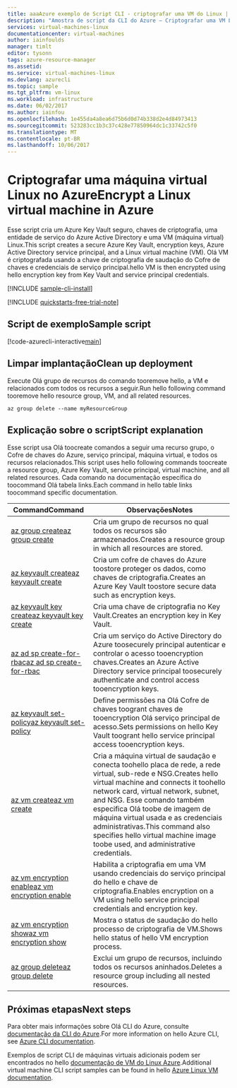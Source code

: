 ```yaml
---
title: aaaAzure exemplo de Script CLI - criptografar uma VM do Linux | Microsoft Docs
description: "Amostra de script da CLI do Azure – Criptografar uma VM Linux"
services: virtual-machines-linux
documentationcenter: virtual-machines
author: iainfoulds
manager: timlt
editor: tysonn
tags: azure-resource-manager
ms.assetid: 
ms.service: virtual-machines-linux
ms.devlang: azurecli
ms.topic: sample
ms.tgt_pltfrm: vm-linux
ms.workload: infrastructure
ms.date: 06/02/2017
ms.author: iainfou
ms.openlocfilehash: 1e455da4a8ea6d75b6d0d74b338d2e4d84973413
ms.sourcegitcommit: 523283cc1b3c37c428e77850964dc1c33742c5f0
ms.translationtype: MT
ms.contentlocale: pt-BR
ms.lasthandoff: 10/06/2017
---
```

# <a name="encrypt-a-linux-virtual-machine-in-azure"></a><span data-ttu-id="53c0a-103">Criptografar uma máquina virtual Linux no Azure</span><span class="sxs-lookup"><span data-stu-id="53c0a-103">Encrypt a Linux virtual machine in Azure</span></span>

<span data-ttu-id="53c0a-104">Esse script cria um Azure Key Vault seguro, chaves de criptografia, uma entidade de serviço do Azure Active Directory e uma VM (máquina virtual) Linux.</span><span class="sxs-lookup"><span data-stu-id="53c0a-104">This script creates a secure Azure Key Vault, encryption keys, Azure Active Directory service principal, and a Linux virtual machine (VM).</span></span> <span data-ttu-id="53c0a-105">Olá VM é criptografada usando a chave de criptografia de saudação do Cofre de chaves e credenciais de serviço principal.</span><span class="sxs-lookup"><span data-stu-id="53c0a-105">hello VM is then encrypted using hello encryption key from Key Vault and service principal credentials.</span></span>

[!INCLUDE [sample-cli-install](../../../includes/sample-cli-install.md)]

[!INCLUDE [quickstarts-free-trial-note](../../../includes/quickstarts-free-trial-note.md)]

## <a name="sample-script"></a><span data-ttu-id="53c0a-106">Script de exemplo</span><span class="sxs-lookup"><span data-stu-id="53c0a-106">Sample script</span></span>

[!code-azurecli-interactive[main](../../../cli_scripts/virtual-machine/encrypt-disks/encrypt_vm.sh "Encrypt VM disks")]

## <a name="clean-up-deployment"></a><span data-ttu-id="53c0a-107">Limpar implantação</span><span class="sxs-lookup"><span data-stu-id="53c0a-107">Clean up deployment</span></span> 

<span data-ttu-id="53c0a-108">Execute Olá grupo de recursos do comando tooremove hello, a VM e relacionados com todos os recursos a seguir.</span><span class="sxs-lookup"><span data-stu-id="53c0a-108">Run hello following command tooremove hello resource group, VM, and all related resources.</span></span>

```azurecli
az group delete --name myResourceGroup
```

## <a name="script-explanation"></a><span data-ttu-id="53c0a-109">Explicação sobre o script</span><span class="sxs-lookup"><span data-stu-id="53c0a-109">Script explanation</span></span>

<span data-ttu-id="53c0a-110">Esse script usa Olá toocreate comandos a seguir uma recurso grupo, o Cofre de chaves do Azure, serviço principal, máquina virtual, e todos os recursos relacionados.</span><span class="sxs-lookup"><span data-stu-id="53c0a-110">This script uses hello following commands toocreate a resource group, Azure Key Vault, service principal, virtual machine, and all related resources.</span></span> <span data-ttu-id="53c0a-111">Cada comando na documentação específica do toocommand Olá tabela links.</span><span class="sxs-lookup"><span data-stu-id="53c0a-111">Each command in hello table links toocommand specific documentation.</span></span>

| <span data-ttu-id="53c0a-112">Command</span><span class="sxs-lookup"><span data-stu-id="53c0a-112">Command</span></span> | <span data-ttu-id="53c0a-113">Observações</span><span class="sxs-lookup"><span data-stu-id="53c0a-113">Notes</span></span> |
|---|---|
| [<span data-ttu-id="53c0a-114">az group create</span><span class="sxs-lookup"><span data-stu-id="53c0a-114">az group create</span></span>](https://docs.microsoft.com/cli/azure/group#create) | <span data-ttu-id="53c0a-115">Cria um grupo de recursos no qual todos os recursos são armazenados.</span><span class="sxs-lookup"><span data-stu-id="53c0a-115">Creates a resource group in which all resources are stored.</span></span> |
| [<span data-ttu-id="53c0a-116">az keyvault create</span><span class="sxs-lookup"><span data-stu-id="53c0a-116">az keyvault create</span></span>](https://docs.microsoft.com/cli/azure/keyvault#create) | <span data-ttu-id="53c0a-117">Cria um cofre de chaves do Azure toostore proteger os dados, como chaves de criptografia.</span><span class="sxs-lookup"><span data-stu-id="53c0a-117">Creates an Azure Key Vault toostore secure data such as encryption keys.</span></span> |
| [<span data-ttu-id="53c0a-118">az keyvault key create</span><span class="sxs-lookup"><span data-stu-id="53c0a-118">az keyvault key create</span></span>](https://docs.microsoft.com/cli/azure/keyvault/key#create) | <span data-ttu-id="53c0a-119">Cria uma chave de criptografia no Key Vault.</span><span class="sxs-lookup"><span data-stu-id="53c0a-119">Creates an encryption key in Key Vault.</span></span> |
| [<span data-ttu-id="53c0a-120">az ad sp create-for-rbac</span><span class="sxs-lookup"><span data-stu-id="53c0a-120">az ad sp create-for-rbac</span></span>](https://docs.microsoft.com/cli/azure/ad/sp#create-for-rbac) | <span data-ttu-id="53c0a-121">Cria um serviço do Active Directory do Azure toosecurely principal autenticar e controlar o acesso tooencryption chaves.</span><span class="sxs-lookup"><span data-stu-id="53c0a-121">Creates an Azure Active Directory service principal toosecurely authenticate and control access tooencryption keys.</span></span> |
| [<span data-ttu-id="53c0a-122">az keyvault set-policy</span><span class="sxs-lookup"><span data-stu-id="53c0a-122">az keyvault set-policy</span></span>](https://docs.microsoft.com/cli/azure/keyvault#set-policy) | <span data-ttu-id="53c0a-123">Define permissões na Olá Cofre de chaves toogrant chaves de tooencryption Olá serviço principal de acesso.</span><span class="sxs-lookup"><span data-stu-id="53c0a-123">Sets permissions on hello Key Vault toogrant hello service principal access tooencryption keys.</span></span> |
| [<span data-ttu-id="53c0a-124">az vm create</span><span class="sxs-lookup"><span data-stu-id="53c0a-124">az vm create</span></span>](https://docs.microsoft.com/cli/azure/vm#create) | <span data-ttu-id="53c0a-125">Cria a máquina virtual de saudação e conecta toohello placa de rede, a rede virtual, sub-rede e NSG.</span><span class="sxs-lookup"><span data-stu-id="53c0a-125">Creates hello virtual machine and connects it toohello network card, virtual network, subnet, and NSG.</span></span> <span data-ttu-id="53c0a-126">Esse comando também especifica Olá toobe de imagem de máquina virtual usada e as credenciais administrativas.</span><span class="sxs-lookup"><span data-stu-id="53c0a-126">This command also specifies hello virtual machine image toobe used, and administrative credentials.</span></span>  |
| [<span data-ttu-id="53c0a-127">az vm encryption enable</span><span class="sxs-lookup"><span data-stu-id="53c0a-127">az vm encryption enable</span></span>](https://docs.microsoft.com/cli/azure/vm/encryption#enable) | <span data-ttu-id="53c0a-128">Habilita a criptografia em uma VM usando credenciais do serviço principal do hello e chave de criptografia.</span><span class="sxs-lookup"><span data-stu-id="53c0a-128">Enables encryption on a VM using hello service principal credentials and encryption key.</span></span> |
| [<span data-ttu-id="53c0a-129">az vm encryption show</span><span class="sxs-lookup"><span data-stu-id="53c0a-129">az vm encryption show</span></span>](https://docs.microsoft.com/cli/azure/vm/encryption#show) | <span data-ttu-id="53c0a-130">Mostra o status de saudação do hello processo de criptografia de VM.</span><span class="sxs-lookup"><span data-stu-id="53c0a-130">Shows hello status of hello VM encryption process.</span></span> |
| [<span data-ttu-id="53c0a-131">az group delete</span><span class="sxs-lookup"><span data-stu-id="53c0a-131">az group delete</span></span>](https://docs.microsoft.com/cli/azure/vm/extension#set) | <span data-ttu-id="53c0a-132">Exclui um grupo de recursos, incluindo todos os recursos aninhados.</span><span class="sxs-lookup"><span data-stu-id="53c0a-132">Deletes a resource group including all nested resources.</span></span> |

## <a name="next-steps"></a><span data-ttu-id="53c0a-133">Próximas etapas</span><span class="sxs-lookup"><span data-stu-id="53c0a-133">Next steps</span></span>

<span data-ttu-id="53c0a-134">Para obter mais informações sobre Olá CLI do Azure, consulte [documentação da CLI do Azure](https://docs.microsoft.com/cli/azure/overview).</span><span class="sxs-lookup"><span data-stu-id="53c0a-134">For more information on hello Azure CLI, see [Azure CLI documentation](https://docs.microsoft.com/cli/azure/overview).</span></span>

<span data-ttu-id="53c0a-135">Exemplos de script CLI de máquinas virtuais adicionais podem ser encontrados no hello [documentação de VM do Linux Azure](../linux/cli-samples.md?toc=%2fazure%2fvirtual-machines%2flinux%2ftoc.json).</span><span class="sxs-lookup"><span data-stu-id="53c0a-135">Additional virtual machine CLI script samples can be found in hello [Azure Linux VM documentation](../linux/cli-samples.md?toc=%2fazure%2fvirtual-machines%2flinux%2ftoc.json).</span></span>
